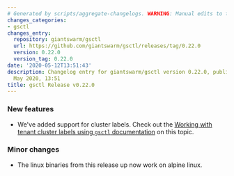 ```yaml
---
# Generated by scripts/aggregate-changelogs. WARNING: Manual edits to this files will be overwritten.
changes_categories:
- gsctl
changes_entry:
  repository: giantswarm/gsctl
  url: https://github.com/giantswarm/gsctl/releases/tag/0.22.0
  version: 0.22.0
  version_tag: 0.22.0
date: '2020-05-12T13:51:43'
description: Changelog entry for giantswarm/gsctl version 0.22.0, published on 12
  May 2020, 13:51
title: gsctl Release v0.22.0
---
```


### New features

- We've added support for cluster labels. Check out the [Working with tenant cluster labels using `gsctl` documentation](https://docs.giantswarm.io/guides/tenant-cluster-labelling/#working-with-tenant-cluster-labels-using-gsctl) on this topic.

### Minor changes

- The linux binaries from this release up now work on alpine linux.


